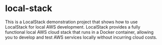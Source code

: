 # local-stack
This is a LocalStack demonstration project that shows how to use LocalStack for local AWS development. LocalStack provides a fully functional local AWS cloud stack that runs in a Docker container, allowing you to develop and test AWS services locally without incurring cloud costs.
